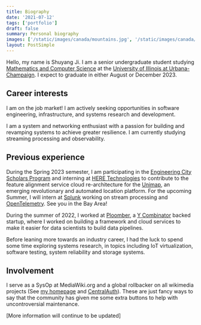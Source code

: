 ```yaml
---
title: Biography
date: '2021-07-12'
tags: ['portfolio']
draft: false
summary: Personal biography
images: ['/static/images/canada/mountains.jpg', '/static/images/canada/toronto.jpg']
layout: PostSimple
---
```


Hello, my name is Shuyang Ji. I am a senior undergraduate student studying [Mathematics and Computer Science](https://cs.illinois.edu/academics/undergraduate/degree-program-options/bs-mathematics-computer-science) at the [University of Illinois at Urbana-Champaign](https://illinois.edu/). I expect to graduate in either August or December 2023.

## Career interests

I am on the job market! I am actively seeking opportunities in software engineering, infrastructure, and systems research and development.

I am a system and networking enthusiast with a passion for building and revamping systems to achieve greater resilience. I am currently studying streaming processing and observability.



## Previous experience

During the Spring 2023 semester, I am participating in the [Engineering City Scholars Program](https://cityscholars.engineering.illinois.edu/) and interning at [HERE Technologies](https://www.here.com/) to contribute to the feature alignment service cloud re-architecture for the [Unimap](https://www.here.com/about/press-releases/en/here-introduces-unimap-to-revolutionize-how-maps-are-created-updated-and), an emerging revolutionary and automated location platform. For the upcoming Summer, I will intern at [Splunk](https://www.Splunk.com/) working on stream processing and [OpenTelemetry](https://opentelemetry.io/). See you in the Bay Area!

During the summer of 2022, I worked at [Ploomber](https://github.com/ploomber), a [Y Combinator](https://www.ycombinator.com/) backed startup, where I worked on building a framework and cloud services to make it easier for data scientists to build data pipelines.

Before leaning more towards an industry career, I had the luck to spend some time exploring systems research, in topics including IoT virtualization, software testing, system reliability and storage systems.


## Involvement
I serve as a SysOp at MediaWiki.org and a global rollbacker on all wikimedia projects (See [my homepage](https://meta.wikimedia.org/wiki/User:94rain) and [CentralAuth](https://meta.wikimedia.org/wiki/Special:CentralAuth/94rain)). These are just fancy ways to say that the community has given me some extra buttons to help with uncontroversial maintenance.

[More information will continue to be updated]
